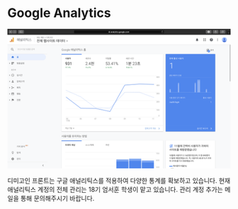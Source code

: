 # Google Analytics

![](../.gitbook/assets/image%20(6).png)

디미고인 프론트는 구글 애널리틱스를 적용하여 다양한 통계를 확보하고 있습니다. 현재 애널리틱스 계정의 전체 관리는 18기 엄서훈 학생이 맡고 있습니다. 관리 계정 추가는 메일을 통해 문의해주시기 바랍니다.
